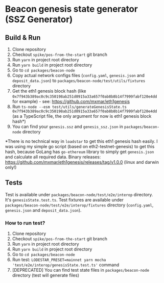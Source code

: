 # Beacon genesis state generator (SSZ Generator)

## Build & Run
1. Clone repository
2. Checkout `spike/pos-from-the-start` git branch
3. Run `yarn` in project root directory
4. Run `yarn build` in project root directory
5. Go to `cd packages/beacon-node`
6. Copy actual network configs files (`config.yaml`, `genesis.json` and `deposit_data.json`) to `packages/beacon-node/test/utils/fixtures` directory
7. Get the eth1 genesis block hash (like `0x7f943b389ac0c9c350198ab251d0915a33a657f0ab8b8b14f7999fabf120e4dd` for example) - see: https://github.com/mxmar/eth1genesis
8. Run `ts-node --esm test/utils/generateGenesisState.ts 0x7f943b389ac0c9c350198ab251d0915a33a657f0ab8b8b14f7999fabf120e4dd` (as a TypeScript file, the only argument for now is eth1 genesis block hash*)
9. You can find your `genesis.ssz` and `genesis_ssz.json` in `packages/beacon-node` directory

*There is no technical way in `loadstar` to get this eth1 genesis hash easily. I was using my simple go script (based on eth2-testnet-genesis)
to get this hash, because GoLang has `go-ethereum` library to simply get `genesis.json` and calculate all required data.
Binary releases: https://github.com/mxmar/eth1genesis/releases/tag/v1.0.0 (linux and darwin only!)

## Tests

Test is available under `packages/beacon-node/test/e2e/interop` directory. It's `genesisState.test.ts`.
Test fixtures are available under `packages/beacon-node/test/e2e/interop/fixtures` directory (`config.yaml`, `genesis.json` and `deposit_data.json`).

### How to run test?

1. Clone repository
2. Checkout `spike/pos-from-the-start` git branch
3. Run `yarn` in project root directory
4. Run `yarn build` in project root directory
5. Go to `cd packages/beacon-node`
6. Run test: `LODESTAR_PRESET=mainnet yarn mocha 'test/e2e/interop/genesisState.test.ts'` command
7. [DEPRECATED] You can find test state files in `packages/beacon-node` directory (test will generate files)
